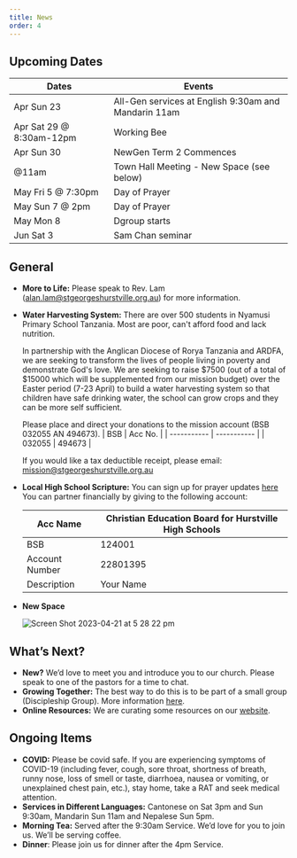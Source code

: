 ```yaml
---
title: News
order: 4
---
```


## Upcoming Dates

| Dates | Events |
| ----------- | ----------- | 
| Apr Sun 23  | All-Gen services at English 9:30am and Mandarin 11am | 
| Apr Sat 29 @ 8:30am-12pm | Working Bee | 
| Apr Sun 30  | NewGen Term 2 Commences | 
|  @11am | Town Hall Meeting - New Space (see below) | 
| May Fri 5 @ 7:30pm | Day of Prayer |
| May Sun 7 @ 2pm | Day of Prayer |
| May Mon 8 | Dgroup starts |
| Jun Sat 3 | Sam Chan seminar |



## General
- **More to Life:** Please speak to Rev. Lam (alan.lam@stgeorgeshurstville.org.au) for more information. 
- **Water Harvesting System:** There are over 500 students in Nyamusi Primary School Tanzania. Most are poor, can't afford food and lack nutrition. 

  In partnership with the Anglican Diocese of Rorya Tanzania and ARDFA, we are seeking to transform the lives of people living in poverty and demonstrate God's love. We are seeking to raise $7500 (out of a total of $15000 which will be supplemented from our mission budget) over the Easter period (7-23 April) to build a water harvesting system so that children have safe drinking water, the school can grow crops and they can be more self sufficient. 

  Please place and direct your donations to the mission account (BSB 032055 AN 494673). 
  | BSB | Acc No. |
  | ----------- | ----------- | 
  | 032055 | 494673 | 

  If you would like a tax deductible receipt, please email: mission@stgeorgeshurstville.org.au
- **Local High School Scripture:** You can sign up for prayer updates [here](https://www.hurstvillesre.com/become-a-supporter.) You can partner financially by giving to the following account: 

  | Acc Name | Christian Education Board for Hurstville High Schools |
  | ----------- | ----------- | 
  | BSB | 124001 | 
  | Account Number | 22801395 | 
  | Description | Your Name  | 

- **New Space**

  ![Screen Shot 2023-04-21 at 5 28 22 pm](https://user-images.githubusercontent.com/119166299/233571253-33e3e9ea-0c00-4b75-b178-63d6c1390afe.png)


## What’s Next?
- **New?** We’d love to meet you and introduce you to our church. Please speak to one of the pastors for a time to chat. 
- **Growing Together:** The best way to do this is to be part of a small group (Discipleship Group). More information [here]( https://stgeorgeshurstville.org.au/discipleship-groups). 
- **Online Resources:** We are curating some resources on our [website](https://stgeorgeshurstville.org.au/lets-talk-about-christianity).


## Ongoing Items
- **COVID:** Please be covid safe. If you are experiencing symptoms of COVID-19 (including fever, cough, sore throat, shortness of breath, runny nose, loss of smell or taste, diarrhoea, nausea or vomiting, or unexplained chest pain, etc.), stay home, take a RAT and seek medical attention.
- **Services in Different Languages:** Cantonese on Sat 3pm and Sun 9:30am, Mandarin Sun 11am and Nepalese Sun 5pm. 
- **Morning Tea:** Served after the 9:30am Service. We’d love for you to join us. We’ll be serving coffee. 
- **Dinner**: Please join us for dinner after the 4pm Service.
